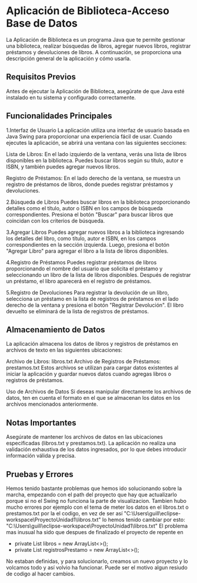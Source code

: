 # Aplicación de Biblioteca-Acceso Base de Datos
La Aplicación de Biblioteca es un programa Java que te permite gestionar una biblioteca, realizar búsquedas de libros, agregar nuevos libros, registrar préstamos y devoluciones de libros. A continuación, se proporciona una descripción general de la aplicación y cómo usarla.

##  Requisitos Previos
Antes de ejecutar la Aplicación de Biblioteca, asegúrate de que Java esté instalado en tu sistema y configurado correctamente.

##  Funcionalidades Principales

1.Interfaz de Usuario
La aplicación utiliza una interfaz de usuario basada en Java Swing para proporcionar una experiencia fácil de usar. Cuando ejecutes la aplicación, se abrirá una ventana con las siguientes secciones:

Lista de Libros: En el lado izquierdo de la ventana, verás una lista de libros disponibles en la biblioteca. Puedes buscar libros según su título, autor e ISBN, y también puedes agregar nuevos libros.

Registro de Préstamos: En el lado derecho de la ventana, se muestra un registro de préstamos de libros, donde puedes registrar préstamos y devoluciones.

2.Búsqueda de Libros
Puedes buscar libros en la biblioteca proporcionando detalles como el título, autor o ISBN en los campos de búsqueda correspondientes. Presiona el botón "Buscar" para buscar libros que coincidan con los criterios de búsqueda.

3.Agregar Libros
Puedes agregar nuevos libros a la biblioteca ingresando los detalles del libro, como título, autor e ISBN, en los campos correspondientes en la sección izquierda. Luego, presiona el botón "Agregar Libro" para agregar el libro a la lista de libros disponibles.

4.Registro de Préstamos
Puedes registrar préstamos de libros proporcionando el nombre del usuario que solicita el préstamo y seleccionando un libro de la lista de libros disponibles. Después de registrar un préstamo, el libro aparecerá en el registro de préstamos.

5.Registro de Devoluciones
Para registrar la devolución de un libro, selecciona un préstamo en la lista de registros de préstamos en el lado derecho de la ventana y presiona el botón "Registrar Devolución". El libro devuelto se eliminará de la lista de registros de préstamos.

##  Almacenamiento de Datos
La aplicación almacena los datos de libros y registros de préstamos en archivos de texto en las siguientes ubicaciones:

Archivo de Libros: libros.txt
Archivo de Registros de Préstamos: prestamos.txt
Estos archivos se utilizan para cargar datos existentes al iniciar la aplicación y guardar nuevos datos cuando agregas libros o registros de préstamos.

Uso de Archivos de Datos
Si deseas manipular directamente los archivos de datos, ten en cuenta el formato en el que se almacenan los datos en los archivos mencionados anteriormente.

##  Notas Importantes
Asegúrate de mantener los archivos de datos en las ubicaciones especificadas (libros.txt y prestamos.txt).
La aplicación no realiza una validación exhaustiva de los datos ingresados, por lo que debes introducir información válida y precisa.

## Pruebas y Errores
Hemos tenido bastante problemas que hemos ido solucionando sobre la marcha, empezando con el path del proyecto que hay que actualizarlo porque si no el Swing no funciona la parte de visualizacion. Tambien hubo mucho errores por ejemplo con el tema de meter los datos en el libros.txt o prestamos.txt por la el codigo, en vez de ser así "C:\Users\guill\eclipse-workspace\ProyectoUnidad1\libros.txt" lo hemos tenido cambiar por esto: "C:\\Users\\guill\\eclipse-workspace\\ProyectoUnidad1\\libros.txt"
El problema mas inusual ha sido que despues de finalizado el proyecto de repente en 
- private List<Libro> libros = new ArrayList<>();
- private List<RegistroPrestamo> registrosPrestamo = new ArrayList<>();

No estaban definidas, y para solucionarlo, creamos un nuevo proyecto y lo volcamos todo y así volvio ha funcionar. Puede ser el motivo algun resiudo de codigo al hacer cambios.
 

